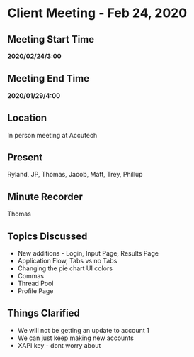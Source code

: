 # Client Meeting - Feb 24, 2020

## Meeting Start Time

**2020/02/24/3:00**

## Meeting End Time

**2020/01/29/4:00**

## Location

In person meeting at Accutech

## Present

Ryland, JP, Thomas, Jacob, Matt, Trey, Phillup

## Minute Recorder

Thomas

## Topics Discussed

- New additions - Login, Input Page, Results Page
- Application Flow, Tabs vs no Tabs
- Changing the pie chart UI colors
- Commas
- Thread Pool
- Profile Page

## Things Clarified

- We will not be getting an update to account 1
- We can just keep making new accounts
- XAPI key - dont worry about
